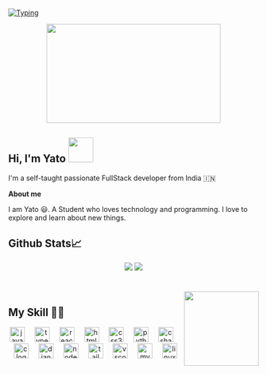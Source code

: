 
###
###

[![Typing](https://readme-typing-svg.demolab.com?font=Fira+Code&size=30&pause=1000&center=true&random=false&width=830&height=70&lines=Hello+%F0%9F%91%8B%F0%9F%91%8B;I%2CM+Yato)](https://git.io/typing-svg)


<p align="center">
<img src="https://cdn.dribbble.com/users/1454037/screenshots/5360170/apartments-animated-dribbler-top.gif" width="350" height="200">

<h2> Hi, I'm Yato <img src="https://media.giphy.com/media/mGcNjsfWAjY5AEZNw6/giphy.gif" width="50"></h2>

I'm a self-taught passionate FullStack developer from India 🇮🇳

**About me**

I am Yato 😃. A Student who loves technology and programming. I love to explore and learn about new things.

###
###

## Github Stats📈
<div align="center">
   <img src="https://github-readme-stats.vercel.app/api?username=anuraghazra&show_icons=true&theme=dracula" />
  <img src="https://github-readme-stats.vercel.app/api/top-langs/?username=anuraghazra&hide_progress=true&theme=dracula" />
</div>



###

<br clear="both">

<img align="right" height="150" src="https://i.imgflip.com/65efzo.gif"  />

###

## My Skill 🧑‍💻

<div align="center">
  <img src="https://skillicons.dev/icons?i=js" height="30" alt="javascript logo"  />
  <img width="12" />
  <img src="https://cdn.jsdelivr.net/gh/devicons/devicon/icons/typescript/typescript-original.svg" height="30" alt="typescript logo"  />
  <img width="12" />
  <img src="https://cdn.jsdelivr.net/gh/devicons/devicon/icons/react/react-original.svg" height="30" alt="react logo"  />
  <img width="12" />
  <img src="https://cdn.jsdelivr.net/gh/devicons/devicon/icons/html5/html5-original.svg" height="30" alt="html5 logo"  />
  <img width="12" />
  <img src="https://cdn.jsdelivr.net/gh/devicons/devicon/icons/css3/css3-original.svg" height="30" alt="css3 logo"  />
  <img width="12" />
  <img src="https://cdn.jsdelivr.net/gh/devicons/devicon/icons/python/python-original.svg" height="30" alt="python logo"  />
  <img width="12" />
  <img src="https://cdn.jsdelivr.net/gh/devicons/devicon/icons/csharp/csharp-original.svg" height="30" alt="csharp logo"  />
  <img width="12" />
  <img src="https://skillicons.dev/icons?i=c" height="30" alt="c logo"  />
  <img width="12" />
  <img src="https://skillicons.dev/icons?i=django" height="30" alt="django logo"  />
  <img width="12" />
  <img src="https://skillicons.dev/icons?i=nodejs" height="30" alt="nodejs logo"  />
  <img width="12" />
  <img src="https://skillicons.dev/icons?i=tailwind" height="30" alt="tailwindcss logo"  />
  <img width="12" />
  <img src="https://skillicons.dev/icons?i=vscode" height="30" alt="vscode logo"  />
  <img width="12" />
  <img src="https://skillicons.dev/icons?i=mysql" height="30" alt="mysql logo"  />
  <img width="12" />
  <img src="https://skillicons.dev/icons?i=linux" height="30" alt="linux logo"  />
</div>

###
